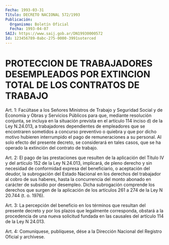```yaml
---
Fecha: 1993-03-31
Título: DECRETO NACIONAL 572/1993
Publicación:
  Organismo: Boletín Oficial
  Fecha: 1993-04-07
SAIJ: https://www.saij.gob.ar/DN19930000572
Id: 123456789-0abc-275-0000-3991soterced
---
```

# PROTECCION DE TRABAJADORES DESEMPLEADOS POR EXTINCION TOTAL DE LOS CONTRATOS DE TRABAJO

<a id="1"></a>
Art.  1:  Facúltase  a  los  Señores  Ministros  de  Trabajo y Seguridad  Social  y de Economía y Obras y Servicios Públicos  para que, mediante resolución  conjunta,  se  incluya  en  la  situación prevista  en  el  artículo  114  inciso  d)  de  la Ley N.24.013, a trabajadores    dependientes  de  empleadores  que  se  encontraren sometidos a concurso  preventivo  o  quiebra y que por dicho motivo hubieren interrumpido el pago de remuneraciones  a  su personal. Al solo  efecto  del presente decreto, se considerará en tales  casos, que se ha operado la extinción del contrato de trabajo.

<a id="2"></a>
Art.  2:  El  pago  de  las  prestaciones  que  resulten de la aplicación  del  Título  IV y del artículo 152 de la Ley  N.24.013, implicará, de pleno derecho  y sin necesidad de conformidad expresa del  beneficiario, o aceptación  del  deudor,  la  subrogación  del Estado  Nacional  en  los  derechos  del trabajador al cobro de sus haberes, hasta la concurrencia del monto  abonado  en  carácter  de subsidio  por  desempleo.  Dicha subrogación comprende los derechos que surgen de la aplicación  de los artículos 261 a 274 de la Ley N 20.744 (t. o. 1976).

<a id="3"></a>
Art.  3:  La  percepción  del  beneficio  en  los términos que resultan  del  presente  decreto  y  por  los plazos que legalmente corresponda,  obstará  a  la  procedencia  de una  nueva  solicitud fundada  en  las  causales del artículo 114 de  la  Ley  N  24.013.

<a id="4"></a>
Art.  4: Comuníquese, publíquese, dése a la Dirección Nacional del Registro Oficial y archívese.